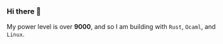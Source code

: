 ### Hi there 👋

My power level is over **9000**, and so I am building with `Rust`, `Ocaml`, and `Linux`.
